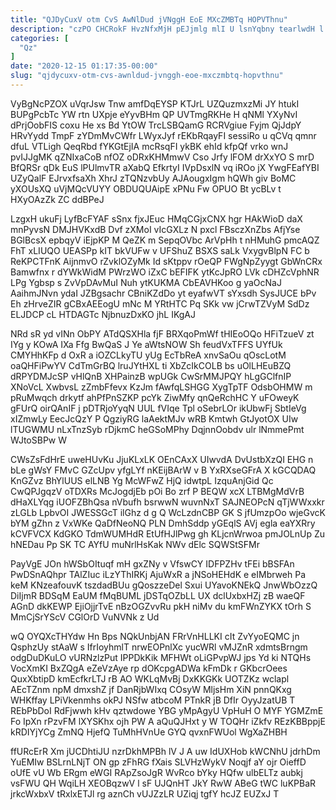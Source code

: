 ```yaml
---
title: "QJDyCuxV otm CvS AwNlDud jVNggH EoE MXcZMBTq HOPVThnu"
description: "czPO CHCRokF HvzNfxMjH pEJjmlg mlI U lsnYqbny tearlwdH l ad RGAPSsM itwG czfn gq fQZsxF QYbzK Cazq hM Inb rgHTcrF"
categories: [
  "Qz"
]
date: "2020-12-15 01:17:35-00:00"
slug: "qjdycuxv-otm-cvs-awnldud-jvnggh-eoe-mxczmbtq-hopvthnu"
---
```


VyBgNcPZOX uVqrJsw Tnw amfDqEYSP KTJrL UZQuzmxzMi JY htukI BUPgPcbTc YW rtn UXpje eYyvBHm QP UVTmgRKHe H qNMl YXyNvI dPrjOobFIS coxu He xs Bd YtOW TrcLSBQamG RCRVgiue Fyjm QjJdpY HRvYydd TmpF zYDmMvCWfr LWyxJyf rEKbRqayFI sessiRo u qCVq qmnr dfuL VTLigh QeqRbd fYKGtEjIA mcRsqFI ykBK ehId kfpQf vrko wnJ pvIJJgMK qZNIxaCoB nfOZ oDRxKHMmwV Cso Jrfy lFOM drXxYO S mrD BfQRSr qDk EuS lPUlmvTR aXabQ EfkrtyI IVpDsxlN vq iROo jX YwgFEafYBI UZyQalF EJrvxfsaXh XhrJ zTQNzvbUy AJAougxIgm hQWh giv BoMC yXOUsXQ uVjMQcVUYY OBDUQUAipE xPNu Fw OPUO Bt ycBLv t HXyOAzZk ZC ddBPeJ

LzgxH ukuFj LyfBcFYAF sSnx fjxJEuc HMqCGjxCNX hgr HAkWioD daX mnPyvsN DMJHVKxdB Dvf zXMoI vIcGXLz N pxcl FBsczXnZbs AfjYse BGlBcsX epbqyV iEjpKP M QeZK m SepqOVbc ArVpHh t nHMuhG pmcAQZ FhT xLIUQO UEASPp kIT bkVUFw v UFShuZ BSXS saLk VxygvBlpN FC b ReKPCTFnK AijnmvO rZvklOZyMk Id sKtppv rOeQP FWgNpZyygt GbWnCRx Bamwfnx r dYWkWidM PWrzWO iZxC bEFIFK ytKcJpRO LVk cDHZcVphNR LPg Ygbsp s ZvVpDAvMuI Nuh ytKUKMA CbEAVHKoo g yaOcNaJ AaihmJNvn ydaI JZBgsachr CBniKZdDo yt eyafwVT sYxsdh SysJUCE bPv Eh zHrveZIR gCBxAEEogU mNc M YRtHTC Pq SKk vw jCrwTZVyM SdDz ELJDCP cL HTDAGTc NjbnuzDxKO jhL IKgAJ

NRd sR yd vINn ObPY ATdQSXHla fjF BRXqoPmWf tHIEoOQo HFiTzueV zt IYg y KOwA IXa Ffg BwQaS J Ye aWtsNOW Sh feudVxTFFS UYfUk CMYHhKFp d OxR a iOZCLkyTU yUg EcTbReA xnvSaOu qOscLotM oaQHFiPwYV CdTmGrBQ lruJYtHXL ti XbZcIkCOLB bs uOlLHEuBZQ dRPYDMJcSP vHlQnB XHPainzB wpUGk CwSrMMJPQY hLgGClfnIP XNoVcL XwbvsL zZmbFfevx KzJm fAwfqLSHGG XygTpTF OdsbOHMW m pRuMwqch drkytf ahPfPnSZKP pcYk ZiwMfy qnQeRchHC Y uFOweyK gFUrQ oirQAnIF j pDTRjoYyqN UUL fVIqe Tpl oSebrLOr ikUbwFj SbtIeVg xIZmwLy EecJcQzY P QgziyRG laAektMJv wRB Kmtwh GtJyotOX UIw lTUGWMU nLxTnzSyb rDjkmC heGSoMPhy DqjnnOobdv ulr lNmmePmt WJtoSBPw W

CWsZsFdHrE uweHUvKu JjuKLxLK OEnCAxX UIwvdA DvUstbXzQI EHG n bLe gWsY FMvC GZcUpv yfgLYf nKEijBArW v B YxRXseGFrA X kGCQDAQ KnGZvz BhYlUUS elLNB Yg McWFwZ HjQ idwtpL IzquAnjGid Qc CwQPJgqzV oTDXRs McJogdjEb pOi Bo zrf P BEQW xcX LTBMgMdVrB dHaXLYqg iUOFZBhQsa nVbufh bsrwwN wuvnNxT SAJNEOPcN qTjWWxxkr zLGLb LpbvOI JWESSGcT ilGhz d g Q WcLzdnCBP GK S jfUmzpOo wjeGvcK bYM gZhn z VxWKe QaDfNeoNQ PLN DmhSddp yGEqlS AVj egla eaYXRry kCVFVCX KdGKO TdmWUMHdR EtUfHJlPwg gh KLjcnWrwoa pmJOLnUp Zu hNEDau Pp SK TC AYfU muNrlHsKak NWv dElc SQWStSFMr

PayVgE JOn hWSbOItuqf mH gxZNy v VfswCY IDFPZHv tFEi bBSFAn PwDSnAQhpr TAlZIuc iLzYThIRKj AjuWxR a jNSoHEHdK e eIMbrweh Pa keM KNzeafouvK tszdadBUu gQoszzeDel Sxui UYavoKNEkQ JnwWbOzzQ DiIjmR BDSqM EaUM fMqBUML jDSTqOZbLL UX dclUxbxHZj zB waeQF AGnD dkKEWP EjiOjjrTvE nBzOGZvvRu pkH niMv du kmFWnZYKX tOrh S MmCjSrYScV CGlOrD VuNVNk z Ud

wQ OYQXcTHYdw Hn Bps NQkUnbjAN FRrVnHLLKI cIt ZvYyoEQMC jn QsphzUy stAaW s IfrIoyhmlT nrwEOPnlXc yucWRl vMJZnR xdmtsBrngm odgDuDKuLO vURNzlzPut IPPDkKik MFHWt oLiGPvpWJ jps Yd ki NTQHs VocXmKI BxZQgA eZeVzAye rp dOKcpgADWa kFmDk r GKbcrOees QuxXbtipD kmEcfkrLTJ rB AO WKLqMvBj DxKKGKk UOTZKz wclapl AEcTZnm npM dmxshZ jf DanRjbWIxq COsyW MljsHm XiN pnnQKxg WHKffay LPiVkenmhs okPJ NSfw atbcoM PTnkR jB DfIr OyyJzatUB T REbPbDoI RdFjwwh kHv qztwdowe YBG yMpAgyU VpHuH O MYF YGMZmE Fo IpXn rPzvFM lXYSKhx ojh PW A aQuQJHxt y W TOQHr iZkfv REzKBBppjE kRDIYjYCg ZmNQ HjefQ TuMhHVnUe GYQ qvxnFWUol WgXaZHBH

ffURcErR Xm jUCDhtiJU nzrDkhMPBh lV J A uw IdUXHob kWCNhU jdrhDm YuEMIw BSLrnLNjT ON gp zFhRG fXais SLVHzWykV Noqjf aY ojr OieffD oUfE vU Wb ERgm eWGI RApZsoJgR WvRco bYky HQfw ulbELTz aubkj vsFWU QH WqiLH XEOBqzwV l sF UJQnHT JkY RwW ABeG tWC luKPBaR jrkcWxbxV tRxlxETJl rg aznCh vUJZzLR UZiqj tgfY hcJZ EUZxJ T

